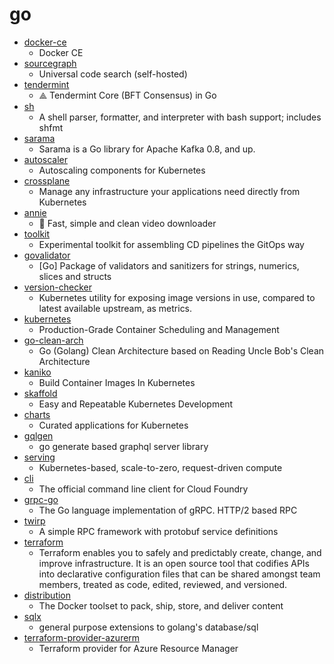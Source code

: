# go
- [docker-ce](https://github.com/docker/docker-ce)
  - Docker CE
- [sourcegraph](https://github.com/sourcegraph/sourcegraph)
  - Universal code search (self-hosted)
- [tendermint](https://github.com/tendermint/tendermint)
  - ⟁ Tendermint Core (BFT Consensus) in Go
- [sh](https://github.com/mvdan/sh)
  - A shell parser, formatter, and interpreter with bash support; includes shfmt
- [sarama](https://github.com/Shopify/sarama)
  - Sarama is a Go library for Apache Kafka 0.8, and up.
- [autoscaler](https://github.com/kubernetes/autoscaler)
  - Autoscaling components for Kubernetes
- [crossplane](https://github.com/crossplane/crossplane)
  - Manage any infrastructure your applications need directly from Kubernetes
- [annie](https://github.com/iawia002/annie)
  - 👾 Fast, simple and clean video downloader
- [toolkit](https://github.com/fluxcd/toolkit)
  - Experimental toolkit for assembling CD pipelines the GitOps way
- [govalidator](https://github.com/asaskevich/govalidator)
  - [Go] Package of validators and sanitizers for strings, numerics, slices and structs
- [version-checker](https://github.com/jetstack/version-checker)
  - Kubernetes utility for exposing image versions in use, compared to latest available upstream, as metrics.
- [kubernetes](https://github.com/kubernetes/kubernetes)
  - Production-Grade Container Scheduling and Management
- [go-clean-arch](https://github.com/bxcodec/go-clean-arch)
  - Go (Golang) Clean Architecture based on Reading Uncle Bob's Clean Architecture
- [kaniko](https://github.com/GoogleContainerTools/kaniko)
  - Build Container Images In Kubernetes
- [skaffold](https://github.com/GoogleContainerTools/skaffold)
  - Easy and Repeatable Kubernetes Development
- [charts](https://github.com/helm/charts)
  - Curated applications for Kubernetes
- [gqlgen](https://github.com/99designs/gqlgen)
  - go generate based graphql server library
- [serving](https://github.com/knative/serving)
  - Kubernetes-based, scale-to-zero, request-driven compute
- [cli](https://github.com/cloudfoundry/cli)
  - The official command line client for Cloud Foundry
- [grpc-go](https://github.com/grpc/grpc-go)
  - The Go language implementation of gRPC. HTTP/2 based RPC
- [twirp](https://github.com/twitchtv/twirp)
  - A simple RPC framework with protobuf service definitions
- [terraform](https://github.com/hashicorp/terraform)
  - Terraform enables you to safely and predictably create, change, and improve infrastructure. It is an open source tool that codifies APIs into declarative configuration files that can be shared amongst team members, treated as code, edited, reviewed, and versioned.
- [distribution](https://github.com/docker/distribution)
  - The Docker toolset to pack, ship, store, and deliver content
- [sqlx](https://github.com/jmoiron/sqlx)
  - general purpose extensions to golang's database/sql
- [terraform-provider-azurerm](https://github.com/terraform-providers/terraform-provider-azurerm)
  - Terraform provider for Azure Resource Manager
